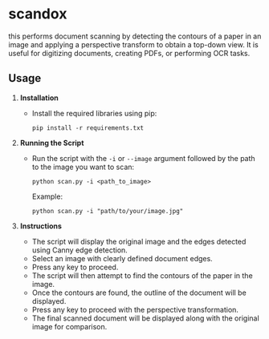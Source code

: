 # scandox

this performs document scanning by detecting the contours of a paper in an image and applying a perspective transform to obtain a top-down view. It is useful for digitizing documents, creating PDFs, or performing OCR tasks.

## Usage

1. **Installation**

   - Install the required libraries using pip:
     ```
     pip install -r requirements.txt
     ```
     

2. **Running the Script**


   - Run the script with the `-i` or `--image` argument followed by the path to the image you want to scan:
     ```
     python scan.py -i <path_to_image>
     ```
     Example:
     ```
     python scan.py -i "path/to/your/image.jpg"
     ```

3. **Instructions**

   - The script will display the original image and the edges detected using Canny edge detection.
   - Select an image with clearly defined document edges.
   - Press any key to proceed.
   - The script will then attempt to find the contours of the paper in the image.
   - Once the contours are found, the outline of the document will be displayed.
   - Press any key to proceed with the perspective transformation.
   - The final scanned document will be displayed along with the original image for comparison.


[//]: # (## Note)

[//]: # ()
[//]: # (- Ensure that the image you provide has clear and well-defined document edges for accurate scanning.)

[//]: # (- Experiment with different images and adjust the thresholding parameters if needed for optimal results.)
